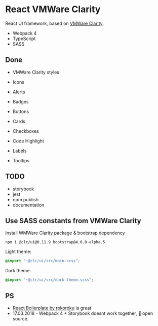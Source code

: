# React VMWare Clarity

React UI framework, based on [VMWare Clarity](https://vmware.github.io/clarity/).

* Webpack 4
* TypeScript
* SASS

## Done

* VMWare Clarity styles
* Icons
* Alerts
* Badges
* Buttons
* Cards
* Checkboxes
* Code Highlight

* Labels
* Tooltips

## TODO

* storybook
* jest
* npm publish
* documentation

## Use SASS constants from VMWare Clarity

Install WMWare Clarity package & bootstrap dependency
```
npm i @clr/ui@0.11.9 bootstrap@4.0.0-alpha.5
```

Light theme:
```scss
@import "~@clr/ui/src/main.scss";
```

Dark theme:
```scss
@import "~@clr/ui/src/dark-theme.scss";
```

## PS

* [React Boilerplate by rokoroku](https://github.com/rokoroku/react-redux-typescript-boilerplate) is great
* 17.03.2018 - Webpack 4 + Storybook doesnt work together, 💖 open source.